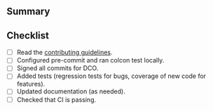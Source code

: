 <!--
Add link to the connected issue.
If this PR closes the issue, use:

Fixes #<NUMBER>

If not, use (or similar):

Related to #<NUMBER>
-->

## Summary
<!--
For bugs, describe how this PR solves the issue, how to check if it's fixed, etc.
For features request, describe shortly what's this solving.

NOTE: The larger description should be done in the linked issue, not here.
-->

## Checklist
- [ ] Read the [contributing guidelines](../CONTRIBUTING.md).
- [ ] Configured pre-commit and ran colcon test locally.
- [ ] Signed all commits for DCO.
- [ ] Added tests (regression tests for bugs, coverage of new code for features).
- [ ] Updated documentation (as needed).
- [ ] Checked that CI is passing.
